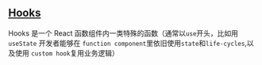 ## [Hooks](https://juejin.im/post/5bd86798e51d4526d2041b36)
Hooks 是一个 React 函数组件内一类特殊的函数（通常以`use`开头，比如用`useState` 开发者能够在 `function component`里依旧使用`state`和`life-cycles`,以及使用 `custom hook`复用业务逻辑）